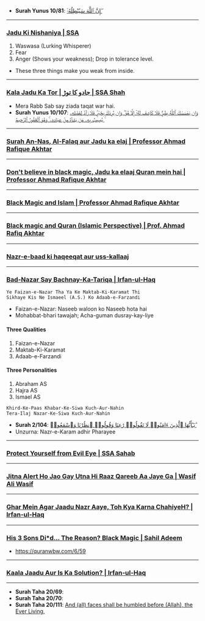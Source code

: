 * __Surah Yunus 10/81__: [إِنَّ ٱللَّهَ سَيُبْطِلُهُۥٓ ۖ](https://www.youtube.com/shorts/LiFaQPru5d8)

***

### [Jadu Ki Nishaniya | SSA](https://www.youtube.com/shorts/kjyit2mfNJs)
1. Waswasa (Lurking Whisperer)
2. Fear
3. Anger (Shows your weakness); Drop in tolerance level.
* These three things make you weak from inside.

*** 

### [Kala Jadu Ka Tor | جادو کا توڑ | SSA Shah](https://www.youtube.com/watch?v=4UwhSrTVHj8)
* Mera Rabb Sab say ziada taqat war hai.
* __Surah Yunus 10/107__: [وَإِن يَمْسَسْكَ ٱللَّهُ بِضُرٍّۢ فَلَا كَاشِفَ لَهُۥٓ إِلَّا هُوَ ۖ وَإِن يُرِدْكَ بِخَيْرٍۢ فَلَا رَآدَّ لِفَضْلِهِۦ ۚ يُصِيبُ بِهِۦ مَن يَشَآءُ مِنْ عِبَادِهِۦ ۚ وَهُوَ ٱلْغَفُورُ ٱلرَّحِيمُ](https://quran.com/10/107)

***

### [Surah An-Nas, Al-Falaq aur Jadu ka elaj | Professor Ahmad Rafique Akhtar](https://www.youtube.com/watch?v=EcIx5DJqlxw)

***

### [Don't believe in black magic, Jadu ka elaaj Quran mein hai | Professor Ahmad Rafique Akhtar](https://www.youtube.com/watch?v=jP53yjYqcMU)

***

### [Black Magic and Islam | Professor Ahmad Rafique Akhtar](https://www.youtube.com/watch?v=O7j5u1Zahns)

***

### [Black magic and Quran (Islamic Perspective) | Prof. Ahmad Rafiq Akhtar](https://www.youtube.com/watch?v=Rg92WohFBUE)

***

### [Nazr-e-baad ki haqeeqat aur uss-kaIlaaj](https://www.youtube.com/watch?v=r7s04SNiPHw)

***

### [Bad-Nazar Say Bachnay-Ka-Tariqa | Irfan-ul-Haq](https://www.youtube.com/watch?v=8lC7gZM5tDo)

```
Ye Faizan-e-Nazar Tha Ya Ke Maktab-Ki-Karamat Thi
Sikhaye Kis Ne Ismaeel (A.S.) Ko Adaab-e-Farzandi
```
* Faizan-e-Nazar: Naseeb waloon ko Naseeb hota hai
* Mohabbat-bhari tawajah; Acha-guman dusray-kay-liye
    
#### Three Qualities
1. Faizan-e-Nazar
2. Maktab-Ki-Karamat
3. Adaab-e-Farzandi

#### Three Personalities
1. Abraham AS
2. Hajra AS
3. Ismael AS

```
Khird-Ke-Paas Khabar-Ke-Siwa Kuch-Aur-Nahin
Tera-Ilaj Nazar-Ke-Siwa Kuch-Aur-Nahin
```
* __Surah 2/104__: [يَـٰٓأَيُّهَا ٱلَّذِينَ ءَامَنُوا۟ لَا تَقُولُوا۟ رَٰعِنَا وَقُولُوا۟ ٱنظُرْنَا وَٱسْمَعُوا۟ ۗ](https://quranwbw.com/2/104)
* Unzurna: Nazr-e-Karam adhir Pharayee

***

### [Protect Yourself from Evil Eye | SSA Sahab](https://www.youtube.com/watch?v=qQTYsdSIryI)

***

### [Jitna Alert Ho Jao Gay Utna Hi Raaz Qareeb Aa Jaye Ga | Wasif Ali Wasif](https://www.youtube.com/watch?v=vGtbeYo8ueo)

***

### [Ghar Mein Agar Jaadu Nazr Aaye, Toh Kya Karna ChahiyeH? | Irfan-ul-Haq](https://www.youtube.com/watch?v=uphYHCthTXY)

***

### [His 3 Sons Di*d… The Reason? Black Magic | Sahil Adeem](https://www.youtube.com/watch?v=dZjMoPGUyj4)
* https://quranwbw.com/6/59

*** 

### [Kaala Jaadu Aur Is Ka Solution? | Irfan-ul-Haq](https://www.youtube.com/watch?v=0gWXO2lHEpc)

***

* __Surah Taha 20/69__: [](https://quranwbw.com/20#69)
* __Surah Taha 20/70__: [](https://quranwbw.com/20#70)
* __Surah Taha 20/111__: [And (all) faces shall be humbled before (Allah), the Ever Living,](https://quranwbw.com/20#111)
